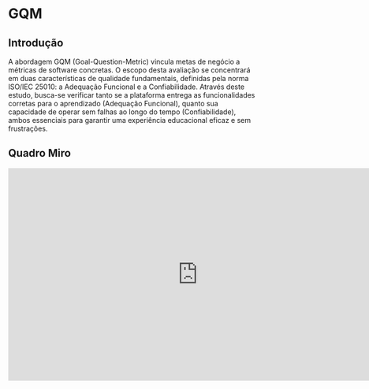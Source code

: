 # GQM
## Introdução
A abordagem GQM (Goal-Question-Metric) vincula metas de negócio a métricas de software concretas. O escopo desta avaliação se concentrará em duas características de qualidade fundamentais, definidas pela norma ISO/IEC 25010: a Adequação Funcional e a Confiabilidade. Através deste estudo, busca-se verificar tanto se a plataforma entrega as funcionalidades corretas para o aprendizado (Adequação Funcional), quanto sua capacidade de operar sem falhas ao longo do tempo (Confiabilidade), ambos essenciais para garantir uma experiência educacional eficaz e sem frustrações.

## Quadro Miro
<iframe width="768" height="432" src="https://miro.com/app/live-embed/uXjVJ8XDr20=/?embedMode=view_only_without_ui&moveToViewport=-2415,-368,2966,1537&embedId=365606286765" frameborder="0" scrolling="no" allow="fullscreen; clipboard-read; clipboard-write" allowfullscreen></iframe>